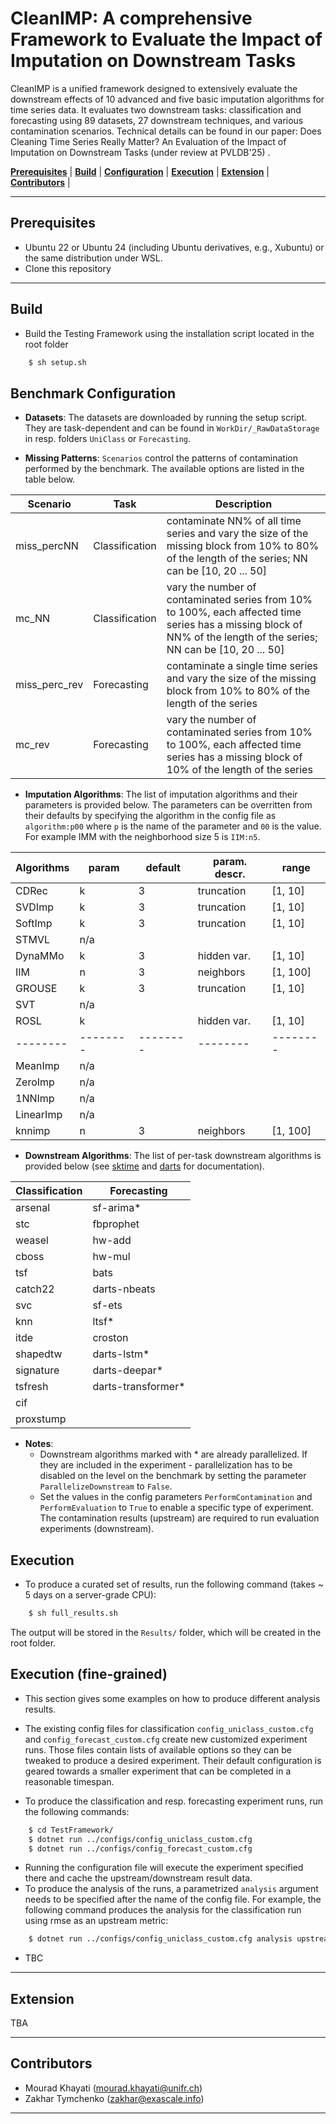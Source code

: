 # CleanIMP: A comprehensive Framework to Evaluate the Impact of Imputation on Downstream Tasks

CleanIMP is a unified framework designed to extensively evaluate the downstream effects of 10 advanced and five
basic imputation algorithms for time series data. It evaluates two downstream tasks: classification and forecasting
using 89 datasets, 27 downstream techniques, and various contamination scenarios. Technical details can be found in our
paper: Does Cleaning Time Series Really Matter? An Evaluation of the Impact of Imputation on Downstream Tasks (under review at PVLDB'25) </a>. 


 [**Prerequisites**](#prerequisites) | [**Build**](#build) | [**Configuration**](#benchmark-configuration) | [**Execution**](#execution) | [**Extension**](#extension) | [**Contributors**](#contributors) |


---

## Prerequisites

- Ubuntu 22 or Ubuntu 24 (including Ubuntu derivatives, e.g., Xubuntu) or the same distribution under WSL.
- Clone this repository
 

---

## Build
- Build the Testing Framework using the installation script located in the root folder 

```bash
    $ sh setup.sh
```
  

## Benchmark Configuration 

- **Datasets**: The datasets are downloaded by running the setup script. They are task-dependent and can be found in `WorkDir/_RawDataStorage` in resp. folders `UniClass` or `Forecasting`. 

- **Missing Patterns**: `Scenarios` control the patterns of contamination performed by the benchmark. The available options are listed in the table below.

| Scenario      | Task           | Description  |
| --------      | --------       | --------     |
| miss_percNN   | Classification | contaminate NN% of all time series and vary the size of the missing block from 10% to 80% of the length of the series; NN can be [10, 20 ... 50] |
| mc_NN         | Classification | vary the number of contaminated series from 10% to 100%, each affected time series has a missing block of NN% of the length of the series; NN can be [10, 20 ... 50] |
| miss_perc_rev | Forecasting    | contaminate a single time series and vary the size of the missing block from 10% to 80% of the length of the series |
| mc_rev        | Forecasting    | vary the number of contaminated series from 10% to 100%, each affected time series has a missing block of 10% of the length of the series |



- **Imputation Algorithms**: The list of imputation algorithms and their parameters is provided below. The parameters can be overritten from their defaults by specifying the algorithm in the config file as `algorithm:p00` where `p` is the name of the parameter and `00` is the value. For example IMM with the neighborhood size 5 is `IIM:n5`.

| Algorithms | param      | default  | param. descr. | range    |
| --------   | --------   | -------- | --------      | -------- |
| CDRec      | k          | 3        | truncation    | [1, 10]  |
| SVDImp     | k          | 3        | truncation    | [1, 10]  |
| SoftImp    | k          | 3        | truncation    | [1, 10]  |
| STMVL      | n/a        |          |               |          |
| DynaMMo    | k          | 3        | hidden var.   | [1, 10]  |
| IIM        | n          | 3        | neighbors     | [1, 100] |
| GROUSE     | k          | 3        | truncation    | [1, 10]  |
| SVT        | n/a        |          |               |          |
| ROSL       | k          |          | hidden var.   | [1, 10]  |
| --------   | --------   | -------- | --------      | -------- |
| MeanImp    | n/a        |          |               |          |
| ZeroImp    | n/a        |          |               |          |
| 1NNImp     | n/a        |          |               |          |
| LinearImp  | n/a        |          |               |          |
| knnimp     | n          | 3        | neighbors     | [1, 100] |

- **Downstream Algorithms**: The list of per-task downstream algorithms is provided below (see [sktime](https://www.sktime.net/) and [darts](https://unit8co.github.io/darts/) for documentation).

| Classification | Forecasting        |
| --------       | --------           |
| arsenal        | sf-arima*          |
| stc            | fbprophet          |
| weasel         | hw-add             |
| cboss          | hw-mul             |
| tsf            | bats               |
| catch22        | darts-nbeats       |
| svc            | sf-ets             |
| knn            | ltsf*              |
| itde           | croston            |
| shapedtw       | darts-lstm*        |
| signature      | darts-deepar*      |
| tsfresh        | darts-transformer* |
| cif            |                    |
| proxstump      |                    |


- **Notes**:
  - Downstream algorithms marked with \* are already parallelized. If they are included in the experiment - parallelization has to be disabled on the level on the benchmark by setting the parameter `ParallelizeDownstream` to `False`.
  - Set the values in the config parameters `PerformContamination` and `PerformEvaluation` to `True` to enable a specific type of experiment. The contamination results (upstream) are required to run evaluation experiments (downstream).

## Execution

- To produce a curated set of results, run the following command (takes ~ 5 days on a server-grade CPU):
  
```bash
    $ sh full_results.sh
```

The output will be stored in the `Results/` folder, which will be created in the root folder.


## Execution (fine-grained)

- This section gives some examples on how to produce different analysis results.

- The existing config files for classification `config_uniclass_custom.cfg` and `config_forecast_custom.cfg` create new customized experiment runs. Those files contain lists of available options so they can be tweaked to produce a desired experiment. Their default configuration is geared towards a smaller experiment that can be completed in a reasonable timespan.

- To produce the classification and resp. forecasting experiment runs, run the following commands:

```bash
    $ cd TestFramework/
    $ dotnet run ../configs/config_uniclass_custom.cfg
    $ dotnet run ../configs/config_forecast_custom.cfg
```

- Running the configuration file will execute the experiment specified there and cache the upstream/downstream result data.
- To produce the analysis of the runs, a parametrized `analysis` argument needs to be specified after the name of the config file.
  For example, the following command produces the analysis for the classification run using rmse as an upstream metric:

```bash
    $ dotnet run ../configs/config_uniclass_custom.cfg analysis upstream:rmse
```

- TBC

---

## Extension

TBA

---

## Contributors

- Mourad Khayati (mourad.khayati@unifr.ch)
- Zakhar Tymchenko (zakhar@exascale.info)

---

